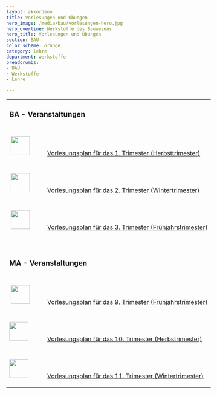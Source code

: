 ```yaml
---
layout: akkordeon
title: Vorlesungen und Übungen
hero_image: /media/bau/vorlesungen-hero.jpg
hero_overline: Werkstoffe des Bauwesens
hero_title: Vorlesungen und Übungen
section: BAU
color_scheme: orange
category: lehre
department: werkstoffe
breadcrumbs:
- BAU
- Werkstoffe
- Lehre

---
```


<div id="content-core">
  <div class="" id="parent-fieldname-text-03c92d7e518b458d89a3d914f7bcbad7">
    <table style="width: 600px;" cellspacing="1" cellpadding="1" border="0">
	  <tbody>
		<tr>
		  <td colspan="2">
			<h3>BA - Veranstaltungen</h3>
		  </td>
		</tr>
		<tr>
		  <td style="width: 80px;"><span class="link-internal-js">&nbsp;</span><a href="https://www.unibw.de/werkstoffe/lehre/vorlesungen/herbsttrimester-2015-1.pdf"><img alt="" src="https://www.unibw.de/werkstoffe/lehre/vorlesungen/taste-c15-kl.png/image_preview" style="width: 50px; height: 50px; margin-top: 5px; margin-bottom: 5px;"></a></td>
		  <td>
			<p><br>
			  <br>
			  <span class="fa fa-file-pdf-o">&nbsp;</span><a href="https://www.unibw.de/werkstoffe/lehre/vorlesungen/stundenplan-ht-202016-final.pdf">Vorlesungsplan für das 1. Trimester (Herbsttrimester)</a></p>
		  </td>
		</tr>
		<tr>
		  <td><span class="link-internal-js">&nbsp;</span><a href="https://www.unibw.de/werkstoffe/lehre/vorlesungen/stundenplan-wt-2017-081216.pdf"><img alt="" src="https://www.unibw.de/werkstoffe/lehre/vorlesungen/taste-c15-kl.png/image_preview" style="width: 50px; height: 50px; margin-top: 5px; margin-bottom: 5px;"></a></td>
		  <td>
			<p><br>
			  <br>
			  <span class="fa fa-file-pdf-o">&nbsp;</span><a href="https://www.unibw.de/werkstoffe/lehre/vorlesungen/stundenplan-wt-2017-081216.pdf">Vorlesungsplan für das 2. Trimester (Wintertrimester)</a></p>
		  </td>
		</tr>
		<tr>
		  <td><span class="link-internal-js">&nbsp;</span><a href="https://www.unibw.de/werkstoffe/lehre/vorlesungen/fruhjahrstrimester-2016-1.pdf"><img alt="" src="https://www.unibw.de/werkstoffe/lehre/vorlesungen/taste-c15-kl.png/image_preview" style="width: 50px; height: 50px; margin-top: 5px; margin-bottom: 5px;"></a></td>
		  <td>
			<p><br>
			  <br>
			  <span class="fa fa-file-pdf-o">&nbsp;</span><a href="https://www.unibw.de/werkstoffe/lehre/vorlesungen/fruhjahrstrimester-2016-1.pdf">Vorlesungsplan für das 3. Trimester (Frühjahrstrimester)</a></p>
		  </td>
		</tr>
		<tr>
		  <td>&nbsp;</td>
		  <td>&nbsp;</td>
		</tr>
		<tr>
		  <td colspan="2">
			<h3>MA - Veranstaltungen</h3>
		  </td>
		</tr>
		<tr>
		  <td><span class="link-internal-js">&nbsp;</span><a href="https://www.unibw.de/werkstoffe/lehre/vorlesungen/150407-vorlesungstermine-leichte-und-transparente.pdf"><img alt="" src="https://www.unibw.de/werkstoffe/lehre/vorlesungen/taste-c15-kl.png/image_preview" style="width: 50px; height: 50px; margin-top: 5px; margin-bottom: 5px;"></a></td>
		  <td>
			<p><br>
			  <br>
			  <span class="fa fa-file-pdf-o">&nbsp;</span><a href="https://www.unibw.de/werkstoffe/lehre/vorlesungen/150407-vorlesungstermine-leichte-und-transparente.pdf">Vorlesungsplan für das 9. Trimester (Frühjahrstrimester)</a></p>
		  </td>
		</tr>
		<tr>
		  <td><img alt="" src="https://www.unibw.de/werkstoffe/lehre/vorlesungen/taste-c15-kl.png/image_preview" style="width: 50px; height: 50px; margin-top: 5px; margin-bottom: 5px;"></td>
		  <td>
			<p><br>
			  <br>
			  <span class="fa fa-file-pdf-o">&nbsp;</span><a href="https://www.unibw.de/werkstoffe/lehre/vorlesungen/ht2014-sonderbetone.pdf">Vorlesungsplan für das 10. Trimester (Herbstrimester)</a></p>
		  </td>
		</tr>
		<tr>
		  <td><img alt="" src="https://www.unibw.de/werkstoffe/lehre/vorlesungen/taste-c15-kl.png/image_preview" style="width: 50px; height: 50px; margin-top: 5px; margin-bottom: 5px;"></td>
		  <td>
			<p><br>
			  <br>
			  <span class="fa fa-file-pdf-o">&nbsp;</span><a href="https://www.unibw.de/werkstoffe/lehre/vorlesungen/sonderbetone-wt-2015-1.pdf">Vorlesungsplan für das 11. Trimester (Wintertrimester)</a></p>
		  </td>
		</tr>
	  </tbody>
    </table>
  </div>
</div>
